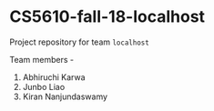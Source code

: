# CS5610-fall-18-localhost
Project repository for team `localhost`

Team members - 
1. Abhiruchi Karwa
2. Junbo Liao
3. Kiran Nanjundaswamy
